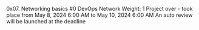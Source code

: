 0x07. Networking basics #0
DevOps
Network
 Weight: 1
 Project over - took place from May 8, 2024 6:00 AM to May 10, 2024 6:00 AM
 An auto review will be launched at the deadline
